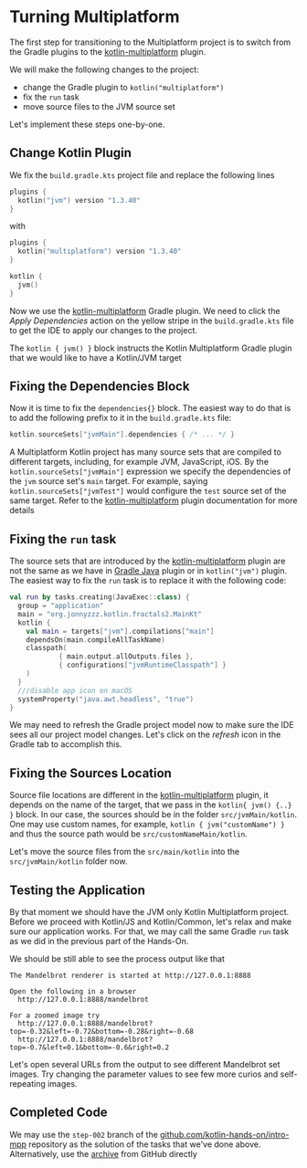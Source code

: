 # Turning Multiplatform

The first step for transitioning to the Multiplatform project
is to switch from the Gradle plugins to the
[kotlin-multiplatform](https://kotlinlang.org/docs/reference/building-mpp-with-gradle.html) plugin.

We will make the following changes to the project:

* change the Gradle plugin to `kotlin("multiplatform")`
* fix the `run` task 
* move source files to the JVM source set

Let's implement these steps one-by-one.

## Change Kotlin Plugin

We fix the `build.gradle.kts` project file and replace the following
lines

```kotlin
plugins {
  kotlin("jvm") version "1.3.40"
}
```

with 

```kotlin
plugins {
  kotlin("multiplatform") version "1.3.40"
}

kotlin {
  jvm()
}

```

Now we use the [kotlin-multiplatform](https://kotlinlang.org/docs/reference/building-mpp-with-gradle.html)
Gradle plugin.
We need to click the  _Apply Dependencies_ action on the yellow stripe in
the `build.gradle.kts` file to get the IDE to apply our changes to the project.

The `kotlin { jvm() }` block instructs the Kotlin Multiplatform Gradle
plugin that we would like to have a Kotlin/JVM target

## Fixing the Dependencies Block 
Now it is time to fix the `dependencies{}` block. The easiest way to do that
is to add the following prefix to it in the `build.gradle.kts` file:

```kotlin
kotlin.sourceSets["jvmMain"].dependencies { /* ... */ }
```

A Multiplatform Kotlin project has many source sets that are compiled 
to different targets, including, for example JVM, JavaScript, iOS. 
By the `kotlin.sourceSets["jvmMain"]` expression we specify the
dependencies of the `jvm` source set's `main` target. For example, 
saying `kotlin.sourceSets["jvmTest"]` would configure the `test` source
set of the same target. Refer to the
[kotlin-multiplatform](https://kotlinlang.org/docs/reference/building-mpp-with-gradle.html) plugin
documentation for more details

## Fixing the `run` task

The source sets that are introduced by the 
[kotlin-multiplatform](https://kotlinlang.org/docs/reference/building-mpp-with-gradle.html) plugin
are not the same as we have in [Gradle Java](https://docs.gradle.org/current/userguide/java_plugin.html)
plugin or in `kotlin("jvm")` plugin. The easiest way to fix the `run` 
task is to replace it with the following code:   

```kotlin
val run by tasks.creating(JavaExec::class) {
  group = "application"
  main = "org.jonnyzzz.kotlin.fractals2.MainKt"
  kotlin {
    val main = targets["jvm"].compilations["main"]
    dependsOn(main.compileAllTaskName)
    classpath(
            { main.output.allOutputs.files },
            { configurations["jvmRuntimeClasspath"] }
    )
  }
  ///disable app icon on macOS
  systemProperty("java.awt.headless", "true")
}
```

We may need to refresh the Gradle project model now to make sure
the IDE sees all our project model changes. Let's click on the _refresh_
icon in the Gradle tab to accomplish this.

## Fixing the Sources Location

Source file locations are different in the 
[kotlin-multiplatform](https://kotlinlang.org/docs/reference/building-mpp-with-gradle.html) plugin,
it depends on the name of the target, that we pass in the `kotlin{ jvm() {..} }` block.
In our case, the sources should be in the folder `src/jvmMain/kotlin`.
One may use custom names, for example, `kotlin { jvm("customName") }` and
thus the source path would be `src/customNameMain/kotlin`.

Let's move the source files from the `src/main/kotlin` into the `src/jvmMain/kotlin`
folder now. 

## Testing the Application

By that moment we should have the JVM only Kotlin Multiplatform project. 
Before we proceed with Kotlin/JS and Kotlin/Common, let's relax
and make sure our application works. For that, we may call the
same Gradle `run` task as we did in the previous part of the Hands-On.

We should be still able to see the process output like that

```
The Mandelbrot renderer is started at http://127.0.0.1:8888

Open the following in a browser
  http://127.0.0.1:8888/mandelbrot

For a zoomed image try
  http://127.0.0.1:8888/mandelbrot?top=-0.32&left=-0.72&bottom=-0.28&right=-0.68
  http://127.0.0.1:8888/mandelbrot?top=-0.7&left=0.1&bottom=-0.6&right=0.2

```

Let's open several URLs from the output to see different Mandelbrot set
images. Try changing the parameter values to see few more curios and self-repeating
images. 

## Completed Code

We may use the `step-002` branch of the
[github.com/kotlin-hands-on/intro-mpp](https://github.com/kotlin-hands-on/intro-mpp)
repository as the solution of the tasks that we've done above. 
Alternatively, use the
[archive](https://github.com/kotlin-hands-on/intro-mpp/archive/step-002.zip)
from GitHub directly